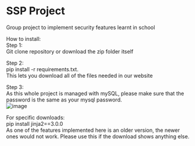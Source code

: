 # SSP Project
Group project to implement security features learnt in school

How to install:  
Step 1:  
Git clone repository or download the zip folder itself  

Step 2:    
pip install -r requirements.txt.   
This lets you download all of the files needed in our website

Step 3:  
As this whole project is managed with mySQL, please make sure that the password is the same as your mysql password.  
![image](https://user-images.githubusercontent.com/35801282/185764142-f114435e-d121-4250-89e5-1ad14b11fd51.png)


For specific downloads:  
pip install jinja2==3.0.0  
As one of the features implemented here is an older version, the newer ones would not work. Please use this if the download shows anything else.
